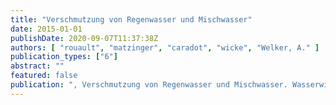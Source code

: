 ```yaml
---
title: "Verschmutzung von Regenwasser und Mischwasser"
date: 2015-01-01
publishDate: 2020-09-07T11:37:38Z
authors: [ "rouault", "matzinger", "caradot", "wicke", "Welker, A." ]
publication_types: ["6"]
abstract: ""
featured: false
publication: ", Verschmutzung von Regenwasser und Mischwasser. Wasserwirtschafts-Kurse, 4. Bis 6. März 2015, Kassel. Entwässerungskonzepte / Sanierungsplanung.. DWA Deutsche Vereinigung für Wasserwirtschaft, Abwasser und Abfall e.V."
---
```


